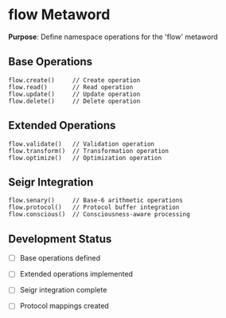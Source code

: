 # flow Metaword

**Purpose**: Define namespace operations for the 'flow' metaword

## Base Operations

```hyphos
flow.create()     // Create operation
flow.read()       // Read operation  
flow.update()     // Update operation
flow.delete()     // Delete operation
```

## Extended Operations

```hyphos
flow.validate()   // Validation operation
flow.transform()  // Transformation operation
flow.optimize()   // Optimization operation
```

## Seigr Integration

```hyphos
flow.senary()     // Base-6 arithmetic operations
flow.protocol()   // Protocol buffer integration
flow.conscious()  // Consciousness-aware processing
```

## Development Status

- [ ] Base operations defined
- [ ] Extended operations implemented  
- [ ] Seigr integration complete
- [ ] Protocol mappings created


